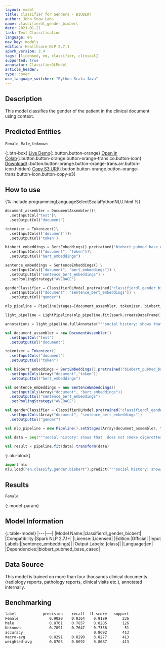```yaml
---
layout: model
title: Classifier for Genders - BIOBERT
author: John Snow Labs
name: classifierdl_gender_biobert
date: 2021-01-21
task: Text Classification
language: en
nav_key: models
edition: Healthcare NLP 2.7.1
spark_version: 2.4
tags: [licensed, en, classifier, clinical]
supported: true
annotator: ClassifierDLModel
article_header:
type: cover
use_language_switcher: "Python-Scala-Java"
---
```


## Description

This model classifies the gender of the patient in the clinical document using context.

## Predicted Entities

`Female`, `Male`, `Unknown`

{:.btn-box}
[Live Demo](https://demo.johnsnowlabs.com/healthcare/CLASSIFICATION_GENDER/){:.button.button-orange}
[Open in Colab](https://colab.research.google.com/github/JohnSnowLabs/spark-nlp-workshop/blob/master/tutorials/Certification_Trainings/Healthcare/21_Gender_Classifier.ipynb){:.button.button-orange.button-orange-trans.co.button-icon}
[Download](https://s3.amazonaws.com/auxdata.johnsnowlabs.com/clinical/models/classifierdl_gender_biobert_en_2.7.1_2.4_1611247084544.zip){:.button.button-orange.button-orange-trans.arr.button-icon.hidden}
[Copy S3 URI](s3://auxdata.johnsnowlabs.com/clinical/models/classifierdl_gender_biobert_en_2.7.1_2.4_1611247084544.zip){:.button.button-orange.button-orange-trans.button-icon.button-copy-s3}

## How to use



<div class="tabs-box" markdown="1">
{% include programmingLanguageSelectScalaPythonNLU.html %}

```python
document_assembler = DocumentAssembler()\
  .setInputCol("text")\
  .setOutputCol("document")

tokenizer = Tokenizer()\
  .setInputCols(['document'])\
  .setOutputCol('token')

biobert_embeddings = BertEmbeddings().pretrained("biobert_pubmed_base_cased") \
  .setInputCols(["document", "token"])\
  .setOutputCol("bert_embeddings")

sentence_embeddings = SentenceEmbeddings() \
  .setInputCols(["document", "bert_embeddings"]) \
  .setOutputCol("sentence_bert_embeddings") \
  .setPoolingStrategy("AVERAGE")

genderClassifier = ClassifierDLModel.pretrained("classifierdl_gender_biobert", "en", "clinical/models") \
  .setInputCols(["document", "sentence_bert_embeddings"]) \
  .setOutputCol("gender")

nlp_pipeline = Pipeline(stages=[document_assembler, tokenizer, biobert_embeddings, sentence_embeddings, genderClassifier])

light_pipeline = LightPipeline(nlp_pipeline.fit(spark.createDataFrame([[""]]).toDF("text")))

annotations = light_pipeline.fullAnnotate("""social history: shows that  does not smoke cigarettes or drink alcohol, lives in a nursing home. family history: shows a family history of breast cancer.""")
```
```scala
val document_assembler = new DocumentAssembler()
  .setInputCol("text")
  .setOutputCol("document")

tokenizer = Tokenizer()
  .setInputCols("document")
  .setOutputCol("token")

val biobert_embeddings = BertEmbeddings().pretrained("biobert_pubmed_base_cased")
  .setInputCols(Array("document","token"))
  .setOutputCol("bert_embeddings")

val sentence_embeddings = new SentenceEmbeddings()
  .setInputCols(Array("document", "bert_embeddings"))
  .setOutputCol("sentence_bert_embeddings")
  .setPoolingStrategy("AVERAGE")

val genderClassifier = ClassifierDLModel.pretrained("classifierdl_gender_biobert", "en", "clinical/models")
  .setInputCols(Array("document", "sentence_bert_embeddings"))
  .setOutputCol("gender")

val nlp_pipeline = new Pipeline().setStages(Array(document_assembler, tokenizer, biobert_embeddings, sentence_embeddings, genderClassifier))

val data = Seq("""social history: shows that  does not smoke cigarettes or drink alcohol, lives in a nursing home. family history: shows a family history of breast cancer.""").toDS.toDF("text")

val result = pipeline.fit(data).transform(data)
```


{:.nlu-block}
```python
import nlu
nlu.load("en.classify.gender.biobert").predict("""social history: shows that  does not smoke cigarettes or drink alcohol, lives in a nursing home. family history: shows a family history of breast cancer.""")
```

</div>

## Results

```bash
Female
```

{:.model-param}
## Model Information

{:.table-model}
|---|---|
|Model Name:|classifierdl_gender_biobert|
|Compatibility:|Spark NLP 2.7.1+|
|License:|Licensed|
|Edition:|Official|
|Input Labels:|[sentence_embeddings]|
|Output Labels:|[class]|
|Language:|en|
|Dependencies:|biobert_pubmed_base_cased|

## Data Source

This model is trained on more than four thousands clinical documents (radiology reports, pathology reports, clinical visits etc.), annotated internally.

## Benchmarking

```bash
label            precision    recall  f1-score   support
Female              0.9020    0.9364    0.9189       236
Male                0.8761    0.7857    0.8285       126
Unknown             0.7091    0.7647    0.7358        51
accuracy              -          -      0.8692       413
macro-avg           0.8291    0.8290    0.8277       413
weighted-avg        0.8703    0.8692    0.8687       413
```
